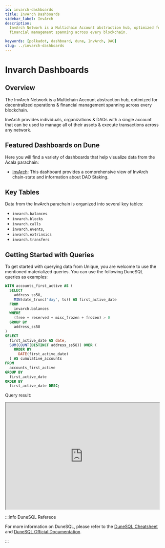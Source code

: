```yaml
---
id: invarch-dashboards
title: InvArch Dashboards
sidebar_label: InvArch
description:
  InvArch Network is a Multichain Account abstraction hub, optimized for decentralized operations &
  financial management spanning across every blockchain.

keywords: [polkadot, dashboard, dune, InvArch, DAO]
slug: ../invarch-dashboards
---
```


# Invarch Dashboards

## Overview

The InvArch Network is a Multichain Account abstraction hub, optimized for decentralized operations
& financial management spanning across every blockchain.

InvArch provides individuals, organizations & DAOs with a single account that can be used to manage
all of their assets & execute transactions across any network.

## Featured Dashboards on Dune

Here you will find a variety of dashboards that help visualize data from the Acala parachain:

- [InvArch](https://dune.com/substrate/invarch): This dashboard provides a comprehensive view of
  InvArch chain-state and information about DAO Staking.

## Key Tables

Data from the InvArch parachain is organized into several key tables:

- `invarch.balances`
- `invarch.blocks`
- `invarch.calls`
- `invarch.events`,
- `invarch.extrinsics`
- `invarch.transfers`

## Getting Started with Queries

To get started with querying data from Unique, you are welcome to use the mentioned materialized
queries. You can use the following DuneSQL queries as examples:

```sql title="InvArch Cumulative Activated Acounts by Day" showLineNumbers
WITH accounts_first_active AS (
  SELECT
    address_ss58,
    MIN(date_trunc('day', ts)) AS first_active_date
  FROM
    invarch.balances
  WHERE
    (free + reserved + misc_frozen + frozen) > 0
  GROUP BY
    address_ss58
)
SELECT
  first_active_date AS date,
  SUM(COUNT(DISTINCT address_ss58)) OVER (
    ORDER BY
      DATE(first_active_date)
  ) AS cumulative_accounts
FROM
  accounts_first_active
GROUP BY
  first_active_date
ORDER BY
  first_active_date DESC;
```

Query result:

<iframe src="https://dune.com/embeds/3761192/6325894/041db958-0328-4ae8-be2f-76dad336a249" height="350" width="100%"></iframe>

:::info DuneSQL Referece

For more information on DuneSQL, please refer to the [DuneSQL Cheatsheet](../dunesql-cheatsheet.md)
and
[DuneSQL Official Documentation](https://docs.dune.com/query-engine/Functions-and-operators/index).

:::
